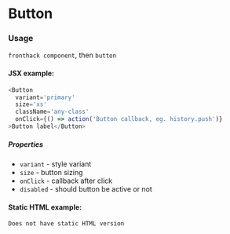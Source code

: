 # Button

### Usage

`fronthack component`, then `button`

#### JSX example:

```js
<Button
  variant='primary'
  size='xs'
  className='any-class'
  onClick={() => action('Button callback, eg. history.push')}
>Button label</Button>
```

##### Properties

* `variant` - style variant
* `size` - button sizing
* `onClick` - callback after click
* `disabled` - should button be active or not


#### Static HTML example:

```html
Does not have static HTML version
```